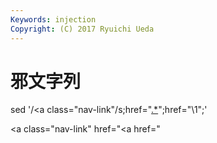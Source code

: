 ```yaml
---
Keywords: injection
Copyright: (C) 2017 Ryuichi Ueda
---
```


# 邪文字列

sed '/<a class="nav-link"/s;href="<a href="\(.*\)" class="uri">.*</a>";href="\1";'

<a class="nav-link"   href="<a href="
